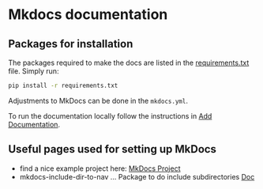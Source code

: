# Mkdocs documentation

## Packages for installation

The packages required to make the docs are listed in the [requirements.txt](./requirements.txt) file. Simply run:

```bash
pip install -r requirements.txt
```

Adjustments to MkDocs can be done in the `mkdocs.yml`.

To run the documentation locally follow the instructions in [Add Documentation](./tutorials/Adding_docs.md).

## Useful pages used for setting up MkDocs

- find a nice example project here: [MkDocs Project](https://example-mkdocs-basic.readthedocs.io/en/latest/#example-project-usage)
- mkdocs-include-dir-to-nav ... Package to do include subdirectories [Doc](https://github.com/mysiki/mkdocs_include_dir_to_nav)
